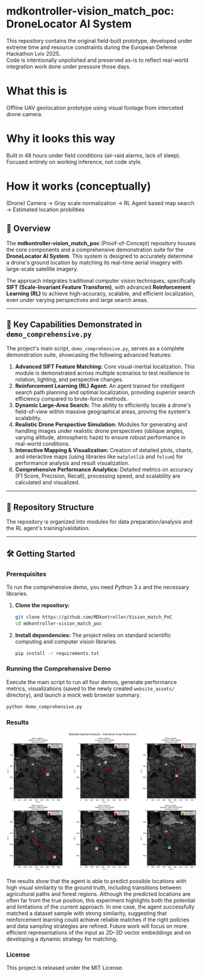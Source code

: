 # mdkontroller-vision_match_poc: DroneLocator AI System

This repository contains the original field-built prototype, developed under extreme time and resource constraints during the European Defense Hackathon Lviv 2025.  
Code is intentionally unpolished and preserved as-is to reflect real-world integration work done under pressure those days.

# What this is
Offline UAV geolocation prototype using visual footage from interceted drone camera.

# Why it looks this way
Built in 48 hours under field conditions (air-raid alarms, lack of sleep). Focused entirely on working inference, not code style.

# How it works (conceptually)
(Drone) Camera → Gray scale normalization → RL Agent based map search → Estimated location probilities


## 🚀 Overview


The **mdkontroller-vision\_match\_poc** (Proof-of-Concept) repository houses the core components and a comprehensive demonstration suite for the **DroneLocator AI System**. This system is designed to accurately determine a drone's ground location by matching its real-time aerial imagery with large-scale satellite imagery.

The approach integrates traditional computer vision techniques, specifically **SIFT (Scale-Invariant Feature Transform)**, with advanced **Reinforcement Learning (RL)** to achieve high-accuracy, scalable, and efficient localization, even under varying perspectives and large search areas.

---

## 🎯 Key Capabilities Demonstrated in `demo_comprehensive.py`

The project's main script, `demo_comprehensive.py`, serves as a complete demonstration suite, showcasing the following advanced features:

1.  **Advanced SIFT Feature Matching:** Core visual-inertial localization. This module is demonstrated across multiple scenarios to test resilience to rotation, lighting, and perspective changes.
2.  **Reinforcement Learning (RL) Agent:** An agent trained for intelligent search path planning and optimal localization, providing superior search efficiency compared to brute-force methods.
3.  **Dynamic Large-Area Search:** The ability to efficiently locate a drone's field-of-view within massive geographical areas, proving the system's scalability.
4.  **Realistic Drone Perspective Simulation:** Modules for generating and handling images under realistic drone perspectives (oblique angles, varying altitude, atmospheric haze) to ensure robust performance in real-world conditions.
5.  **Interactive Mapping & Visualization:** Creation of detailed plots, charts, and interactive maps (using libraries like `matplotlib` and `folium`) for performance analysis and result visualization.
6.  **Comprehensive Performance Analytics:** Detailed metrics on accuracy ($\text{F1 Score}$, $\text{Precision}$, $\text{Recall}$), processing speed, and scalability are calculated and visualized.

---

## 📁 Repository Structure

The repository is organized into modules for data preparation/analysis and the RL agent's training/validation.


---

## 🛠️ Getting Started

### Prerequisites

To run the comprehensive demo, you need Python 3.x and the necessary libraries.

1.  **Clone the repository:**
    ```bash
    git clone https://github.com/MDkontroller/Vision_match_PoC
    cd mdkontroller-vision_match_poc
    ```

2.  **Install dependencies:**
    The project relies on standard scientific computing and computer vision libraries.
    ```bash
    pip install -r requirements.txt
    ```

### Running the Comprehensive Demo

Execute the main script to run all four demos, generate performance metrics, visualizations (saved to the newly created `website_assets/` directory), and launch a mock web browser summary.

```bash
python demo_comprehensive.py 
```

### Results
<img src="trial_0.png" alt="RL Agent Trial Results" width="700"/>

The results show that the agent is able to predict possible locations with high visual similarity to the ground truth, including transitions between agricultural paths and forest regions.
Although the predicted locations are often far from the true position, this experiment highlights both the potential and limitations of the current approach.
In one case, the agent successfully matched a dataset sample with strong similarity, suggesting that reinforcement learning could achieve reliable matches if the right policies and data sampling strategies are refined.
Future work will focus on more efficient representations of the input as 2D–3D vector embeddings and on developing a dynamic strategy for matching.

### License 
This project is released under the MIT License.
